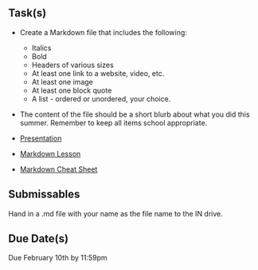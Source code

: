 Task(s)
-------
* Create a Markdown file that includes the following:
  * Italics
  * Bold
  * Headers of various sizes
  * At least one link to a website, video, etc.
  * At least one image
  * At least one block quote
  * A list - ordered or unordered, your choice.
* The content of the file should be a short blurb about what you did this summer.  Remember to keep all items school appropriate.

* [Presentation](https://www.swipe.to/3967cd)
* [Markdown Lesson](http://www.markdowntutorial.com/lesson/1/)
* [Markdown Cheat Sheet](https://guides.github.com/pdfs/markdown-cheatsheet-online.pdf)

Submissables
------------------
Hand in a .md file with your name as the file name to the IN drive.

Due Date(s)
-----------
Due February 10th by 11:59pm

